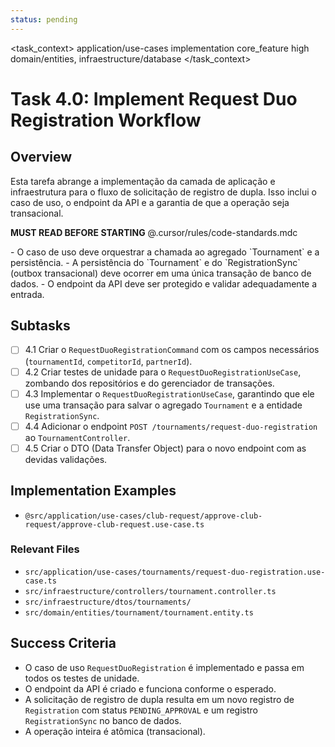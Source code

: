 ```yaml
---
status: pending
---
```


<task_context>
<domain>application/use-cases</domain>
<type>implementation</type>
<scope>core_feature</scope>
<complexity>high</complexity>
<dependencies>domain/entities, infraestructure/database</dependencies>
</task_context>

# Task 4.0: Implement Request Duo Registration Workflow

## Overview

Esta tarefa abrange a implementação da camada de aplicação e infraestrutura para o fluxo de solicitação de registro de dupla. Isso inclui o caso de uso, o endpoint da API e a garantia de que a operação seja transacional.

<import>**MUST READ BEFORE STARTING** @.cursor/rules/code-standards.mdc</import>

<requirements>
- O caso de uso deve orquestrar a chamada ao agregado `Tournament` e a persistência.
- A persistência do `Tournament` e do `RegistrationSync` (outbox transacional) deve ocorrer em uma única transação de banco de dados.
- O endpoint da API deve ser protegido e validar adequadamente a entrada.
</requirements>

## Subtasks

- [ ] 4.1 Criar o `RequestDuoRegistrationCommand` com os campos necessários (`tournamentId`, `competitorId`, `partnerId`).
- [ ] 4.2 Criar testes de unidade para o `RequestDuoRegistrationUseCase`, zombando dos repositórios e do gerenciador de transações.
- [ ] 4.3 Implementar o `RequestDuoRegistrationUseCase`, garantindo que ele use uma transação para salvar o agregado `Tournament` e a entidade `RegistrationSync`.
- [ ] 4.4 Adicionar o endpoint `POST /tournaments/request-duo-registration` ao `TournamentController`.
- [ ] 4.5 Criar o DTO (Data Transfer Object) para o novo endpoint com as devidas validações.

## Implementation Examples

- `@src/application/use-cases/club-request/approve-club-request/approve-club-request.use-case.ts`

### Relevant Files

-   `src/application/use-cases/tournaments/request-duo-registration.use-case.ts`
-   `src/infraestructure/controllers/tournament.controller.ts`
-   `src/infraestructure/dtos/tournaments/`
-   `src/domain/entities/tournament/tournament.entity.ts`

## Success Criteria

- O caso de uso `RequestDuoRegistration` é implementado e passa em todos os testes de unidade.
- O endpoint da API é criado e funciona conforme o esperado.
- A solicitação de registro de dupla resulta em um novo registro de `Registration` com status `PENDING_APPROVAL` e um registro `RegistrationSync` no banco de dados.
- A operação inteira é atômica (transacional).
